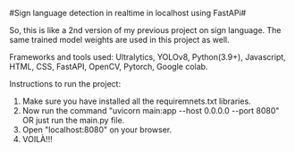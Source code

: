 #Sign language detection in realtime in localhost using FastAPi#

So, this is like a 2nd version of my previous project on sign language. The same trained model weights are used in this project as well. 

Frameworks and tools used:
Ultralytics, YOLOv8, Python(3.9+), Javascript, HTML, CSS, FastAPI, OpenCV, Pytorch, Google colab.

Instructions to run the project:
1. Make sure you have installed all the requiremnets.txt libraries.
2. Now run the command "uvicorn main:app --host 0.0.0.0 --port 8080" OR just run the main.py file.
3. Open "localhost:8080" on your browser.
4. VOILÀ!!!

